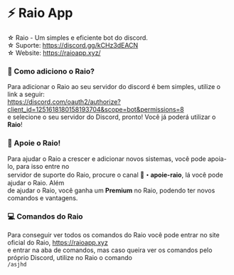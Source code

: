 # ⚡ Raio App
☆ Raio - Um simples e eficiente bot do discord.  
☆ Suporte: https://discord.gg/kCHz3dEACN  
☆ Website: https://raioapp.xyz/
### 🤔 Como adiciono o Raio?
Para adicionar o Raio ao seu servidor do discord é bem simples, utilize o link a seguir:                                  
https://discord.com/oauth2/authorize?client_id=1251618180158193704&scope=bot&permissions=8  
e selecione o seu servidor do Discord, pronto! Você já poderá utilizar o **Raio**!
### 🚀 Apoie o Raio!
Para ajudar o Raio a crescer e adicionar novos sistemas, você pode apoia-lo, para isso entre no  
servidor de suporte do Raio, procure o canal **🚀・apoie-raio**, lá você pode ajudar o Raio. Além  
de ajudar o Raio, você ganha um **Premium** no Raio, podendo ter novos comandos e vantagens.
### 💻 Comandos do Raio
Para conseguir ver todos os comandos do Raio você pode entrar no site oficial do Raio, https://raioapp.xyz  
e entrar na aba de comandos, mas caso queira ver os comandos pelo próprio Discord, utilize no Raio o comando  
`/asjhd`
